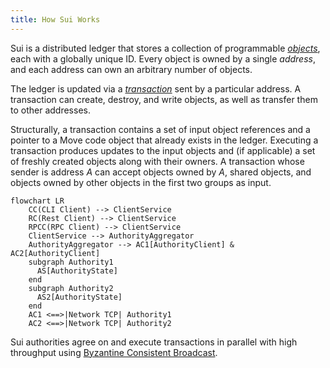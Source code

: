 ```yaml
---
title: How Sui Works
---
```


Sui is a distributed ledger that stores a collection of programmable *[objects](https://github.com/MystenLabs/sui/tree/main/doc/src/objects.md)*, each with a globally unique ID. Every object is owned by a single *address*, and each address can own an arbitrary number of objects.

The ledger is updated via a *[transaction](https://github.com/MystenLabs/sui/tree/main/doc/src/transactions.md)* sent by a particular address. A transaction can create, destroy, and write objects, as well as transfer them to other addresses.

Structurally, a transaction contains a set of input object references and a pointer to a Move code object that already exists in the ledger. Executing a transaction produces updates to the input objects and (if applicable) a set of freshly created objects along with their owners. A transaction whose sender is address *A* can accept objects owned by *A*, shared objects, and objects owned by other objects in the first two groups as input.

```mermaid
flowchart LR
    CC(CLI Client) --> ClientService
    RC(Rest Client) --> ClientService
    RPCC(RPC Client) --> ClientService
    ClientService --> AuthorityAggregator
    AuthorityAggregator --> AC1[AuthorityClient] & AC2[AuthorityClient]
    subgraph Authority1
      AS[AuthorityState]
    end
    subgraph Authority2
      AS2[AuthorityState]
    end
    AC1 <==>|Network TCP| Authority1
    AC2 <==>|Network TCP| Authority2
```

Sui authorities agree on and execute transactions in parallel with high throughput using [Byzantine Consistent Broadcast](https://en.wikipedia.org/wiki/Byzantine_fault).
